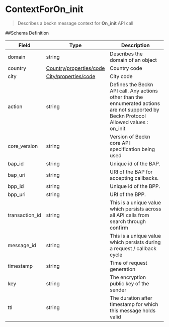 # ContextForOn_init

> Describes a beckn message context for **On_init** API call

##Schema Definition

| **Field**      | **Type**                                                                     | **Description**                                                                                                                               |
| -------------- | ---------------------------------------------------------------------------- | --------------------------------------------------------------------------------------------------------------------------------------------- |
| domain         | string                                                                       | Describes the domain of an object                                                                                                             |
| country        | [Country/properties/code](/reference/0.9.3/core/schema-reference/country) | Country code                                                                                                                                  |
| city           | [City/properties/code](/reference/0.9.3/core/schema-reference/city)       | City code                                                                                                                                     |
| action         | string                                                                       | Defines the Beckn API call. Any actions other than the ennumerated actions are not supported by Beckn Protocol <br/> Allowed values : on_init |
| core_version   | string                                                                       | Version of Beckn core API specification being used                                                                                            |
| bap_id         | string                                                                       | Unique id of the BAP.                                                                                                                         |
| bap_uri        | string                                                                       | URI of the BAP for accepting callbacks.                                                                                                       |
| bpp_id         | string                                                                       | Unique id of the BPP.                                                                                                                         |
| bpp_uri        | string                                                                       | URI of the BPP.                                                                                                                               |
| transaction_id | string                                                                       | This is a unique value which persists across all API calls from search through confirm                                                        |
| message_id     | string                                                                       | This is a unique value which persists during a request / callback cycle                                                                       |
| timestamp      | string                                                                       | Time of request generation                                                                                                                    |
| key            | string                                                                       | The encryption public key of the sender                                                                                                       |
| ttl            | string                                                                       | The duration after timestamp for which this message holds valid                                                                               |

